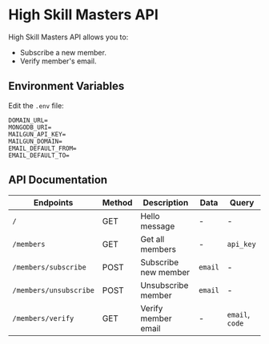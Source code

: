 # High Skill Masters API

High Skill Masters API allows you to:

- Subscribe a new member.
- Verify member's email.

## Environment Variables

Edit the `.env` file:

```
DOMAIN_URL=
MONGODB_URI=
MAILGUN_API_KEY=
MAILGUN_DOMAIN=
EMAIL_DEFAULT_FROM=
EMAIL_DEFAULT_TO=
```

## API Documentation

| Endpoints              | Method | Description          | Data    | Query           |
| ---------------------- | ------ | -------------------- | ------- | --------------- |
| `/`                    | GET    | Hello message        | -       | -               |
| `/members`             | GET    | Get all members      | -       | `api_key`       |
| `/members/subscribe`   | POST   | Subscribe new member | `email` | -               |
| `/members/unsubscribe` | POST   | Unsubscribe member   | `email` | -               |
| `/members/verify`      | GET    | Verify member email  | -       | `email`, `code` |
